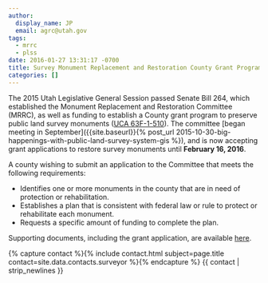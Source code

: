 ```yaml
---
author:
  display_name: JP
  email: agrc@utah.gov
tags:
  - mrrc
  - plss
date: 2016-01-27 13:31:17 -0700
title: Survey Monument Replacement and Restoration County Grant Program
categories: []
---
```

The 2015 Utah Legislative General Session passed Senate Bill 264, which established the Monument Replacement and Restoration Committee (MRRC), as well as funding to establish a County grant program to preserve public land survey monuments ([UCA 63F-1-510](https://le.utah.gov/xcode/Title63F/Chapter1/63F-1-S510.html)). The committee [began meeting in September]({{site.baseurl}}{% post_url 2015-10-30-big-happenings-with-public-land-survey-system-gis %}), and is now accepting grant applications to restore survey monuments until <strong>February 16, 2016</strong>.

A county wishing to submit an application to the Committee that meets the following requirements:

- Identifies one or more monuments in the county that are in need of protection or rehabilitation.
- Establishes a plan that is consistent with federal law or rule to protect or rehabilitate each monument.
- Requests a specific amount of funding to complete the plan.

Supporting documents, including the grant application, are available [here](https://drive.google.com/open?id=0BxZfA5vHEKqzUGozazR5bFNPRU0">).

{% capture contact %}{% include contact.html subject=page.title contact=site.data.contacts.surveyor %}{% endcapture %}
{{ contact | strip_newlines }}
